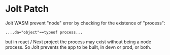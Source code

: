 # Jolt Patch

Jolt WASM prevent "node" error by checking for the existence of "process": 
```
...,da="object"==typeof process...
```
but in react / Next project the process may exist without being a node process.
So Jolt prevents the app to be built, in devn or prod, or both.
